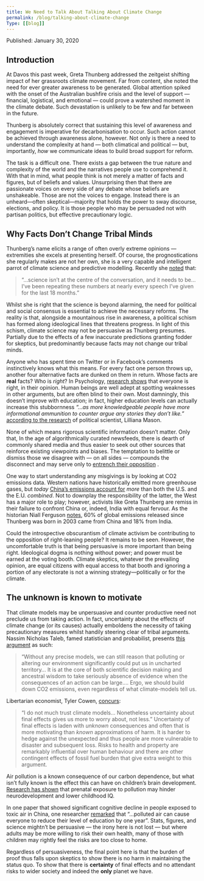 ```yaml
---
title: We Need to Talk About Talking About Climate Change
permalink: /blog/talking-about-climate-change
Type: [[blog]]
---
```

Published: January 30, 2020

## Introduction
At Davos this past week, Greta Thunberg addressed the zeitgeist shifting impact of her grassroots climate movement. Far from content, she noted the need for ever greater awareness to be generated. Global attention spiked with the onset of the Australian bushfire crisis and the level of support — financial, logistical, and emotional — could prove a watershed moment in the climate debate. Such devastation is unlikely to be few and far between in the future.

Thunberg is absolutely correct that sustaining this level of awareness and engagement is imperative for decarbonisation to occur. Such action cannot be achieved through awareness alone, however. Not only is there a need to understand the complexity at hand — both climatical and political — but, importantly, *how* we communicate ideas to build broad support for reform.

The task is a difficult one. There exists a gap between the true nature and complexity of the world and the narratives people use to comprehend it. With that in mind, what people think is not merely a matter of facts and figures, but of beliefs and values. Unsurprising then that there are passionate voices on every side of any debate whose beliefs are unshakeable. Those are not the voices to engage. Instead there is an unheard—often skeptical—majority that holds the power to sway discourse, elections, and policy. It is those people who may be persuaded not with partisan politics, but effective precautionary logic.

## Why Facts Don’t Change Tribal Minds
Thunberg’s name elicits a range of often overly extreme opinions — extremities she excels at presenting herself. Of course, the prognostications she regularly makes are not her own, she is a very capable and intelligent parrot of climate science and predictive modelling. Recently she [noted](https://www.theguardian.com/business/live/2020/jan/21/davos-2020-donald-trump-greta-thunberg-climate-mark-carney-wef-day-one-live?page=with:block-5e26c51b8f08e97ed2127436#liveblog-navigation) that:

> “…science isn’t at the centre of the conversation, and it needs to be… I’ve been repeating these numbers at nearly every speech I’ve given for the last 18 months.”

Whilst she is right that the science is beyond alarming, the need for political and social consensus is essential to achieve the necessary reforms. The reality is that, alongside a mountainous rise in awareness, a political schism has formed along ideological lines that threatens progress. In light of this schism, climate science may not be persuasive as Thunberg presumes. Partially due to the effects of a few inaccurate predictions granting fodder for skeptics, but predominantly because facts may not change our tribal minds.

Anyone who has spent time on Twitter or in Facebook’s comments instinctively knows what this means. For every fact one person throws up, another four alternative facts are dunked on them in return. Whose facts are **real** facts? Who is *right*? In Psychology, [research shows](http://www.newyorker.com/magazine/2017/02/27/why-facts-dont-change-our-minds) that everyone is right, in their opinion. Human beings are well adept at spotting weaknesses in other arguments, but are often blind to their own. Most damningly, this doesn’t improve with education; in fact, higher education levels can actually increase this stubbornness *“…as more knowledgeable people have more informational ammunition to counter argue any stories they don’t like.”* [according to the research](https://www.nytimes.com/2018/05/10/opinion/democrats-partisanship-identity-politics.html) of political scientist, Lilliana Mason.

None of which means rigorous scientific information doesn’t matter. Only that, In the age of algorithmically curated newsfeeds, there is dearth of commonly shared media and thus easier to seek out other sources that reinforce existing viewpoints and biases. The temptation to belittle or dismiss those we disagree with — on all sides — compounds the disconnect and may serve only to [entrench their opposition](https://www.theatlantic.com/science/archive/2017/02/the-simple-psychological-trick-to-political-persuasion/515181/) .

One way to start understanding any misgivings is by looking at CO2 emissions data. Western nations have historically emitted more greenhouse gases, but *today*  [China’s emissions account for](https://ourworldindata.org/co2-and-other-greenhouse-gas-emissions#cumulative-co2-emissions) *more* than both the U.S. and the E.U. *combined*. Not to downplay the responsibility of the latter, the West has a major role to play; however, activists like Greta Thunberg are remiss in their failure to confront China or, indeed, India with equal fervour. As the historian Niall Ferguson [notes](https://www.cnbc.com/2020/01/22/cnbc-excerpts-cnbcs-squawk-box-and-cnbcs-sara-eisen-broadcast-live-from-the-world-economic-forum-in-davos-switzerland-today-wednesday-january-22.html), 60% of global emissions released since Thunberg was born in 2003 came from China and 18% from India.

Could the introspective obscurantism of climate activism be contributing to the opposition of right-leaning people? It remains to be seen. However, the uncomfortable truth is that being persuasive is more important than being right. Ideological dogma is nothing without power; and power must be earned at the voting booth. Climate skeptics, whatever the prevailing opinion, are equal citizens with equal access to that booth and ignoring a portion of any electorate is not a winning strategy—politically or for the climate.

## The unknown is known to motivate
That climate models may be unpersuasive and counter productive need not preclude us from taking action. In fact, uncertainty about the effects of climate change (or its causes) actually emboldens the necessity of taking precautionary measures whilst handily steering clear of tribal arguments. Nassim Nicholas Taleb, famed statistician and probabilist, presents  [this argument](https://www.fooledbyrandomness.com/climateletter.pdf) as such:

> “Without any precise models, we can still reason that polluting or altering our environment significantly could put us in uncharted territory… It is at the core of both scientific decision making and ancestral wisdom to take seriously absence of evidence when the consequences of an action can be large…. Ergo, we should build down CO2 emissions, even regardless of what climate-models tell us.

Libertarian economist, Tyler Cowen, [concurs](https://marginalrevolution.com/marginalrevolution/2006/05/my_views_on_glo.html):

> “I do not much trust climate models… Nonetheless uncertainty about final effects gives us more to worry about, not less.” Uncertainty of final effects is laden with *unknown* consequences and often that is more motivating than *known* approximations of harm. It is harder to hedge against the unexpected and thus people are more vulnerable to disaster and subsequent loss. Risks to health and property are remarkably influential over human behaviour and there are other contingent effects of fossil fuel burden that give extra weight to this argument.

Air pollution is a known consequence of our carbon dependence, but what isn’t fully known is the effect this can have on children’s brain development. [Research has shown](https://www.sciencedirect.com/science/article/abs/pii/S0013935119302944) that prenatal exposure to pollution may hinder neurodevelopment and lower childhood IQ.

In one paper that showed significant cognitive decline in people exposed to toxic air in China, one researcher [remarked](https://www.theguardian.com/environment/2018/aug/27/air-pollution-causes-huge-reduction-in-intelligence-study-reveals) that “…polluted air can cause everyone to reduce their level of education by one year”. Stats, figures, and science mightn’t be persuasive — the irony here is not lost — but where adults may be more willing to risk their own health, many of those with children may rightly feel the risks are too close to home.

Regardless of persuasiveness, the final point here is that the burden of proof thus falls upon skeptics to show there is no harm in maintaining the status quo. To show that there is **certainty** of final effects and no attendant risks to wider society and indeed the **only** planet we have.

